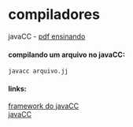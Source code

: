 # compiladores
javaCC - [pdf ensinando](https://www.cin.ufpe.br/~in1007/transparencias/MaterialApoio/javacc-tutorial.pdf)

#### compilando um arquivo no javaCC:
```
javacc arquivo.jj
```
#### links:<br>
[framework do javaCC](https://www.cambridge.org/resources/052182060X/)<br>
[javaCC](https://javacc.github.io/javacc/)<br>
